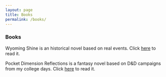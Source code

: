 ```yaml
---
layout: page
title: Books
permalink: /books/
---
```


### Books

Wyoming Shine is an historical novel based on real events. Click [here](https://evangelizetech.github.io/artistsway/WyomingShine/toc.md) to read it.

Pocket Dimension Reflections is a fantasy novel based on D&D campaigns from my college days. Click [here](https://evangelizetech.github.io/artistsway/PDR/toc.md) to read it.
